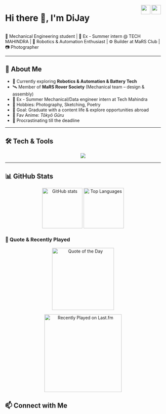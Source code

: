 <div style="display: flex; justify-content: space-between; align-items: right;">
  <h1>Hi there 👋, I'm DiJay</h1>
  <p>
    <a href="https://www.linkedin.com/in/IamDijay"><img src="https://skillicons.dev/icons?i=linkedin" height="30"></a>
    <a href="https://www.instagram.com/just0dj"><img src="https://skillicons.dev/icons?i=instagram" height="30"></a>
  </p>
</div>

🚀 Mechanical Engineering student | 🏢 Ex - Summer intern @ TECH MAHINDRA | 🌌 Robotics & Automation Enthusiast | ⚙️ Builder at MaRS Club | 📷 Photographer

---

## 🌟 About Me
- 🔭 Currently exploring **Robotics & Automation & Battery Tech**
- 🛰️ Member of **MaRS Rover Society** (Mechanical team – design & assembly)
- 🏢 Ex - Summer Mechanical/Data engineer intern at Tech Mahindra
- 🎨 Hobbies: Photography, Sketching, Poetry
- 🎯 Goal: Graduate with a content life & explore opportunities abroad
- 🎵 Fav Anime: *Tōkyō Gūru*  
- 👀 Procrastinating till the deadline  

---

## 🛠️ Tech & Tools
<p align="center">
  <img src="https://skillicons.dev/icons?i=autodeskfusion360,solidworks,cpp,python,html,css,javascript,mysql,git,github,autocad" />
</p>

---

## 📊 GitHub Stats

<p align="center">
  <img src="https://github-readme-stats.vercel.app/api?username=just0dj&show_icons=true&theme=tokyonight" alt="GitHub stats" height="130"/>
  <img src="https://github-readme-stats.vercel.app/api/top-langs/?username=just0dj&layout=compact&theme=tokyonight" alt="Top Languages" height="130"/>
</p>

### 📜 Quote & Recently Played
<p align="center">
  <img src="https://quotes-github-readme.vercel.app/api?type=horizontal&theme=dark" alt="Quote of the Day"  height="200"/>
</p>
<p align="center">
  <a href="https://www.last.fm/user/Just0DJ">
    <img src="https://lastfm-recently-played.vercel.app/api?user=Just0DJ&theme=tokyonight" alt="Recently Played on Last.fm"  height="250"/>
  </a>
</p>

## 📫 Connect with Me

